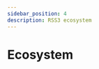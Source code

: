 ```yaml
---
sidebar_position: 4
description: RSS3 ecosystem
---
```


# Ecosystem

<!-- TODO: add from https://rss3.wiki/#ecosystem -->
